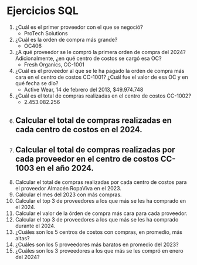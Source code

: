 # Ejercicios SQL

1. ¿Cuál es el primer proveedor con el que se negoció?
    - ProTech Solutions
2. ¿Cuál es la orden de compra más grande?
    - OC406
3. ¿A qué proveedor se le compró la primera orden de compra del 2024? Adicionalmente, ¿en qué centro de costos se cargó esa OC?
    - Fresh Organics, CC-1001
4. ¿Cuál es el proveedor al que se le ha pagado la orden de compra más cara en el centro de costos CC-1001? ¿Cuál fue el valor de esa OC y en qué fecha se dio?
    - Active Wear, 14 de febrero del 2013, $49.974.748
5. ¿Cuál es el total de compras realizadas en el centro de costos CC-1002?
    - 2.453.082.256
6. Calcular el total de compras realizadas en cada centro de costos en el 2024.
    - 
7. Calcular el total de compras realizadas por cada proveedor en el centro de costos CC-1003 en el año 2024.
    - 
8. Calcular el total de compras realizadas por cada centro de costos para el proveedor Almacén RopaViva en el 2023.
9. Calcular el mes del 2023 con más compras.
10. Calcular el top 3 de proveedores a los que más se les ha comprado en el 2024.
11. Calcular el valor de la órden de compra más cara para cada proveedor.
12. Calcular el top 3 de proveedores a los que más se les ha comprado durante el 2024.
13. ¿Cuáles son los 5 centros de costos con compras, en promedio, más altas?
14. ¿Cuáles son los 5 proveedores más baratos en promedio del 2023?
15. ¿Cuáles son los 3 proveedores a los que más se les compró en enero del 2024?





